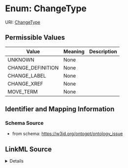 # Enum: ChangeType



URI: [ChangeType](ChangeType)

## Permissible Values

| Value | Meaning | Description |
| --- | --- | --- |
| UNKNOWN | None |  |
| CHANGE_DEFINITION | None |  |
| CHANGE_LABEL | None |  |
| CHANGE_XREF | None |  |
| MOVE_TERM | None |  |









## Identifier and Mapping Information







### Schema Source


* from schema: https://w3id.org/ontogpt/ontology_issue




## LinkML Source

<details>
```yaml
name: ChangeType
from_schema: https://w3id.org/ontogpt/ontology_issue
rank: 1000
permissible_values:
  UNKNOWN:
    text: UNKNOWN
  CHANGE_DEFINITION:
    text: CHANGE_DEFINITION
  CHANGE_LABEL:
    text: CHANGE_LABEL
  CHANGE_XREF:
    text: CHANGE_XREF
  MOVE_TERM:
    text: MOVE_TERM

```
</details>

